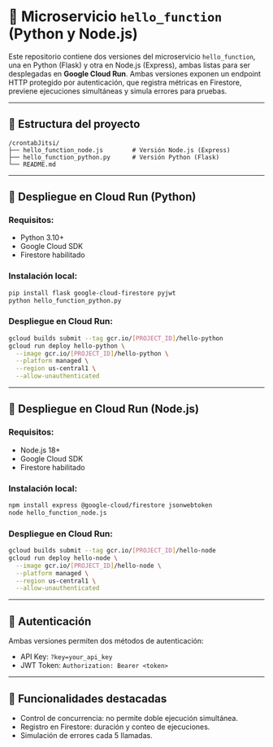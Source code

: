 # 🧠 Microservicio `hello_function` (Python y Node.js)

Este repositorio contiene dos versiones del microservicio `hello_function`, una en Python (Flask) y otra en Node.js (Express), ambas listas para ser desplegadas en **Google Cloud Run**. Ambas versiones exponen un endpoint HTTP protegido por autenticación, que registra métricas en Firestore, previene ejecuciones simultáneas y simula errores para pruebas.

---

## 📁 Estructura del proyecto

```
/crontabJitsi/
├── hello_function_node.js        # Versión Node.js (Express)
├── hello_function_python.py      # Versión Python (Flask)
└── README.md
```

---

## 🚀 Despliegue en Cloud Run (Python)

### Requisitos:
- Python 3.10+
- Google Cloud SDK
- Firestore habilitado

### Instalación local:
```bash
pip install flask google-cloud-firestore pyjwt
python hello_function_python.py
```

### Despliegue en Cloud Run:
```bash
gcloud builds submit --tag gcr.io/[PROJECT_ID]/hello-python
gcloud run deploy hello-python \
  --image gcr.io/[PROJECT_ID]/hello-python \
  --platform managed \
  --region us-central1 \
  --allow-unauthenticated
```

---

## 🚀 Despliegue en Cloud Run (Node.js)

### Requisitos:
- Node.js 18+
- Google Cloud SDK
- Firestore habilitado

### Instalación local:
```bash
npm install express @google-cloud/firestore jsonwebtoken
node hello_function_node.js
```

### Despliegue en Cloud Run:
```bash
gcloud builds submit --tag gcr.io/[PROJECT_ID]/hello-node
gcloud run deploy hello-node \
  --image gcr.io/[PROJECT_ID]/hello-node \
  --platform managed \
  --region us-central1 \
  --allow-unauthenticated
```

---

## 🔐 Autenticación

Ambas versiones permiten dos métodos de autenticación:
- API Key: `?key=your_api_key`
- JWT Token: `Authorization: Bearer <token>`

---

## 🧪 Funcionalidades destacadas

- Control de concurrencia: no permite doble ejecución simultánea.
- Registro en Firestore: duración y conteo de ejecuciones.
- Simulación de errores cada 5 llamadas.